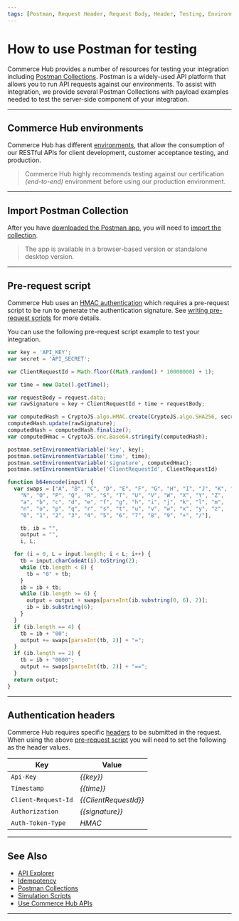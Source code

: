```yaml
---
tags: [Postman, Request Header, Request Body, Header, Testing, Environments]
---
```


# How to use Postman for testing

Commerce Hub provides a number of resources for testing your integration including [Postman Collections](?path=docs/Resources/Resources.md). Postman is a widely-used API platform that allows you to run API requests against our environments. To assist with integration, we provide several Postman Collections with payload examples needed to test the server-side component of your integration.

---

## Commerce Hub environments

Commerce Hub has different [environments](?path=?path=docs/Resources/API-Documents/Use-Our-APIs.md), that allow the consumption of our RESTful APIs for client development, customer acceptance testing, and production.

<!-- theme: warning -->
> Commerce Hub highly recommends testing against our certification *(end-to-end)* environment before using our production environment.

---

## Import Postman Collection

After you have [downloaded the Postman app](https://www.postman.com/downloads/), you will need to [import the collection](https://learning.postman.com/docs/getting-started/importing-and-exporting/importing-and-exporting-overview/).

<!-- theme: info -->
> The app is available in a browser-based version or standalone desktop version.

---

## Pre-request script

Commerce Hub uses an [HMAC authentication](?path=docs/Resources/API-Documents/Authentication-Header.md) which requires a pre-request script to be run to generate the authentication signature. See [writing pre-request scripts](https://learning.postman.com/docs/writing-scripts/pre-request-scripts/) for more details.

<!--
type: tab
titles: Example
-->

You can use the following pre-request script example to test your integration.

```javascript
var key = 'API_KEY';
var secret = 'API_SECRET';

var ClientRequestId = Math.floor((Math.random() * 10000000) + 1);

var time = new Date().getTime();

var requestBody = request.data;
var rawSignature = key + ClientRequestId + time + requestBody;

var computedHash = CryptoJS.algo.HMAC.create(CryptoJS.algo.SHA256, secret.toString());
computedHash.update(rawSignature);
computedHash = computedHash.finalize();
var computedHmac = CryptoJS.enc.Base64.stringify(computedHash);

postman.setEnvironmentVariable('key', key);
postman.setEnvironmentVariable('time', time);
postman.setEnvironmentVariable('signature', computedHmac);
postman.setEnvironmentVariable('ClientRequestId', ClientRequestId)

function b64encode(input) {
  var swaps = ["A", "B", "C", "D", "E", "F", "G", "H", "I", "J", "K", "L", "M",
    "N", "O", "P", "Q", "R", "S", "T", "U", "V", "W", "X", "Y", "Z",
    "a", "b", "c", "d", "e", "f", "g", "h", "i", "j", "k", "l", "m",
    "n", "o", "p", "q", "r", "s", "t", "u", "v", "w", "x", "y", "z",
    "0", "1", "2", "3", "4", "5", "6", "7", "8", "9", "+", "/"],

    tb, ib = "",
    output = "",
    i, L;

  for (i = 0, L = input.length; i < L; i++) {
    tb = input.charCodeAt(i).toString(2);
    while (tb.length < 8) {
      tb = "0" + tb;
    }
    ib = ib + tb;
    while (ib.length >= 6) {
      output = output + swaps[parseInt(ib.substring(0, 6), 2)];
      ib = ib.substring(6);
    }
  }
  if (ib.length == 4) {
    tb = ib + "00";
    output += swaps[parseInt(tb, 2)] + "=";
  }
  if (ib.length == 2) {
    tb = ib + "0000";
    output += swaps[parseInt(tb, 2)] + "==";
  }
  return output;
}
```

<!-- type: tab-end -->

---

## Authentication headers

Commerce Hub requires specific [headers](?path=docs/Resources/API-Documents/Authentication-Header.md) to be submitted in the request. When using the above [pre-request script](#pre-request-script) you will need to set the following as the header values.

| Key | Value |
| --- | ----- |
| `Api-Key` | *{{key}}* |
| `Timestamp` | *{{time}}* |
| `Client-Request-Id` | *{{ClientRequestId}}* |
| `Authorization` | *{{signature}}* |
| `Auth-Token-Type` | *HMAC* |

---

## See Also

- [API Explorer](../api/?type=post&path=/payments/v1/charges)
- [Idempotency](?path=docs/Resources/Guides/Idempotency.md)
- [Postman Collections](?path=docs/Resources/Resources.md)
- [Simulation Scripts](?path=docs/Resources/Guides/Testing/Test-Scripts/Simulator-Scripts.md)
- [Use Commerce Hub APIs](?path=docs/Resources/API-Documents/Use-Our-APIs.md)

---
